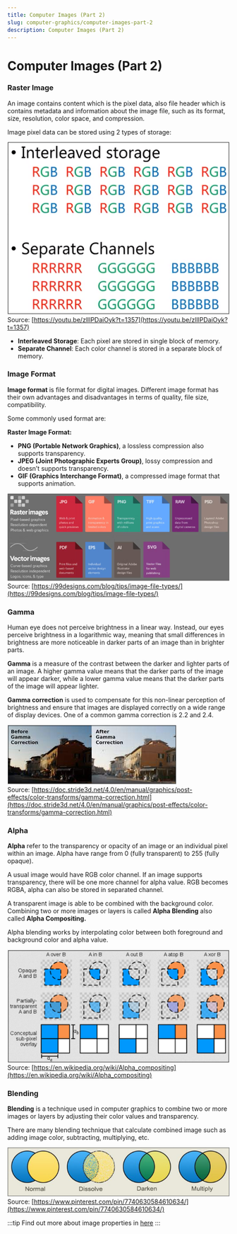 ```yaml
---
title: Computer Images (Part 2)
slug: computer-graphics/computer-images-part-2
description: Computer Images (Part 2)
---
```


# Computer Images (Part 2)

### Raster Image

An image contains content which is the pixel data, also file header which is contains metadata and information about the image file, such as its format, size, resolution, color space, and compression.

Image pixel data can be stored using 2 types of storage:

![Interleaved and separate storage comparison for storing color](./pixel-storage.png)  
Source: [https://youtu.be/zllIPDaiOyk?t=1357](https://youtu.be/zllIPDaiOyk?t=1357)

- **Interleaved Storage**: Each pixel are stored in single block of memory.
- **Separate Channel**: Each color channel is stored in a separate block of memory.

### Image Format

**Image format** is file format for digital images. Different image format has their own advantages and disadvantages in terms of quality, file size, compatibility.

Some commonly used format are:

**Raster Image Format:**

- **PNG (Portable Network Graphics)**, a lossless compression also supports transparency.
- **JPEG (Joint Photographic Experts Group)**, lossy compression and doesn’t supports transparency.
- **GIF (Graphics Interchange Format)**, a compressed image format that supports animation.

![Common raster and vector image common format](./image-format-example.png)  
Source: [https://99designs.com/blog/tips/image-file-types/](https://99designs.com/blog/tips/image-file-types/)

### Gamma

Human eye does not perceive brightness in a linear way. Instead, our eyes perceive brightness in a logarithmic way, meaning that small differences in brightness are more noticeable in darker parts of an image than in brighter parts.

**Gamma** is a measure of the contrast between the darker and lighter parts of an image. A higher gamma value means that the darker parts of the image will appear darker, while a lower gamma value means that the darker parts of the image will appear lighter.

**Gamma correction** is used to compensate for this non-linear perception of brightness and
ensure that images are displayed correctly on a wide range of display devices. One of a common gamma correction is 2.2 and 2.4.

![Before and after gamma correction comparison](./gamma-comparison.png)  
Source: [https://doc.stride3d.net/4.0/en/manual/graphics/post-effects/color-transforms/gamma-correction.html](https://doc.stride3d.net/4.0/en/manual/graphics/post-effects/color-transforms/gamma-correction.html)

### Alpha

**Alpha** refer to the transparency or opacity of an image or an individual pixel within an image. Alpha have range from 0 (fully transparent) to 255 (fully opaque).

A usual image would have RGB color channel. If an image supports transparency, there will be one more channel for alpha value. RGB becomes RGBA, alpha can also be stored in separated channel.

A transparent image is able to be combined with the background color. Combining two or more images or layers is called **Alpha Blending** also called **Alpha Compositing.**

Alpha blending works by interpolating color between both foreground and background color and alpha value.

![Example of alpha blending between a circle and square](./alpha-blending.png)  
Source: [https://en.wikipedia.org/wiki/Alpha_compositing](https://en.wikipedia.org/wiki/Alpha_compositing)

### Blending

**Blending** is a technique used in computer graphics to combine two or more images or layers by adjusting their color values and transparency.

There are many blending technique that calculate combined image such as adding image color, subtracting, multiplying, etc.

![Example of common blending such as normal, dissolve, darken, multiply](./blending-example.png)  
Source: [https://www.pinterest.com/pin/7740630584610634/](https://www.pinterest.com/pin/7740630584610634/)

:::tip
Find out more about image properties in [here](/digital-media-processing/image-properties)
:::
